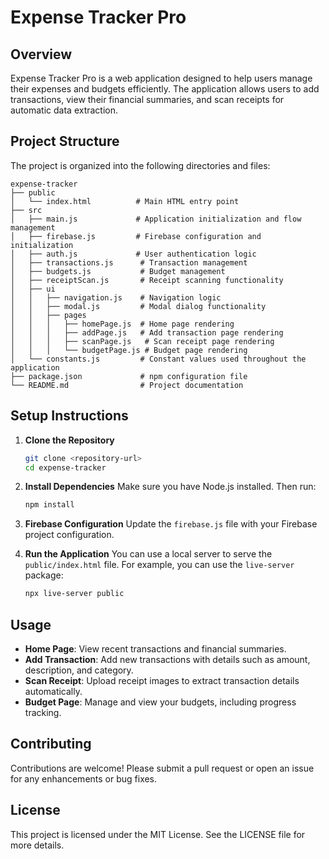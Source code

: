 # Expense Tracker Pro

## Overview
Expense Tracker Pro is a web application designed to help users manage their expenses and budgets efficiently. The application allows users to add transactions, view their financial summaries, and scan receipts for automatic data extraction.

## Project Structure
The project is organized into the following directories and files:

```
expense-tracker
├── public
│   └── index.html          # Main HTML entry point
├── src
│   ├── main.js             # Application initialization and flow management
│   ├── firebase.js         # Firebase configuration and initialization
│   ├── auth.js             # User authentication logic
│   ├── transactions.js      # Transaction management
│   ├── budgets.js           # Budget management
│   ├── receiptScan.js       # Receipt scanning functionality
│   ├── ui
│   │   ├── navigation.js    # Navigation logic
│   │   ├── modal.js         # Modal dialog functionality
│   │   ├── pages
│   │   │   ├── homePage.js  # Home page rendering
│   │   │   ├── addPage.js   # Add transaction page rendering
│   │   │   ├── scanPage.js   # Scan receipt page rendering
│   │   │   └── budgetPage.js # Budget page rendering
│   └── constants.js         # Constant values used throughout the application
├── package.json             # npm configuration file
└── README.md                # Project documentation
```

## Setup Instructions
1. **Clone the Repository**
   ```bash
   git clone <repository-url>
   cd expense-tracker
   ```

2. **Install Dependencies**
   Make sure you have Node.js installed. Then run:
   ```bash
   npm install
   ```

3. **Firebase Configuration**
   Update the `firebase.js` file with your Firebase project configuration.

4. **Run the Application**
   You can use a local server to serve the `public/index.html` file. For example, you can use the `live-server` package:
   ```bash
   npx live-server public
   ```

## Usage
- **Home Page**: View recent transactions and financial summaries.
- **Add Transaction**: Add new transactions with details such as amount, description, and category.
- **Scan Receipt**: Upload receipt images to extract transaction details automatically.
- **Budget Page**: Manage and view your budgets, including progress tracking.

## Contributing
Contributions are welcome! Please submit a pull request or open an issue for any enhancements or bug fixes.

## License
This project is licensed under the MIT License. See the LICENSE file for more details.